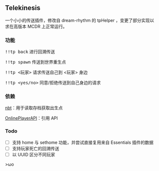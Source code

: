## Telekinesis

一个小小的传送插件，修改自 dream-rhythm 的 tpHelper ，变更了部分实现以求在高版本 MCDR 上正常运行。

### 功能

<kbd>!!tp back</kbd> 进行回溯传送

<kbd>!!tp spawn</kbd> 传送到世界重生点

<kbd>!!tp \<玩家></kbd> 请求传送自己到 \<玩家> 身边

<kbd>!!tp \<yes/no></kbd> 同意/拒绝传送到自己身边的请求

### 依赖

[nbt](https://pypi.org/project/NBT)：用于读取存档获取出生点

[OnlinePlayerAPI](https://github.com/zhang-anzhi/MCDReforgedPlugins/tree/master/OnlinePlayerAPI)：引用 API

### Todo

- [ ] 支持 home 与 sethome 功能，并尝试直接复用来自 Essentials 插件的数据
- [ ] 支持玩家死亡的回溯传送
- [ ] 以 UUID 区分不同玩家

\>ωo
